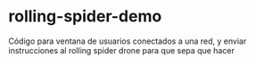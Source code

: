 # rolling-spider-demo
Código para ventana de usuarios conectados a una red, y enviar instrucciones al rolling spider drone para que sepa que hacer
